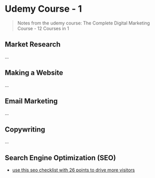 # Udemy Course - 1

> Notes from the udemy course: The Complete Digital Marketing Course - 12 Courses in 1

## Market Research

...

## Making a Website

...

## Email Marketing

...

## Copywriting

...

## Search Engine Optimization (SEO)

- [use this seo checklist with 26 points to drive more visitors](https://drive.google.com/file/d/1w6yED4Po-JITVhXt1QiiUzAGdhPYgyWX/view)
